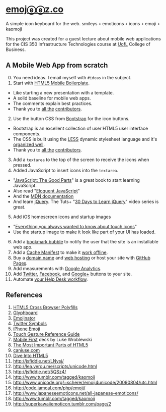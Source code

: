 # [emojⓔⓔz.co](http://emojeez.co)
A simple icon keyboard for the web. smileys ◦ emoticons ◦ icons ◦ emoji ◦ kaomoji

This project was created for a guest lecture about mobile web applications for the CIS 350 Infrastructure Technologies course at [UofL](http://business.louisville.edu/) College of Business.

## A Mobile Web App from scratch
0. You need ideas. I email myself with `#ideas` in the subject.
1. Start with [HTML5 Mobile Boilerplate](http://html5boilerplate.com/mobile).
  * Like starting a new presentation with a template.
  * A solid baseline for mobile web apps.
  * The comments explain best practices.
  * Thank you to [all the](https://github.com/h5bp/mobile-boilerplate/contributors) [contributors](https://github.com/h5bp/mobile-boilerplate/graphs/impact).
2. Use the button CSS from [Bootstrap](http://twitter.github.com/bootstrap/) for the icon buttons.
  * Bootstrap is an excellent collection of user HTML5 user interface components.
  * The CSS is built using the [LESS](http://lesscss.org/) dynamic stylesheet language and it's [organized well](https://github.com/twitter/bootstrap/blob/master/less/buttons.less).
  * Thank you to [all the](https://github.com/twitter/bootstrap/contributors) [contributors](https://github.com/twitter/bootstrap/graphs/impact).
3. Add a `textarea` to the top of the screen to receive the icons when pressed.
4. Added JavaScript to insert icons into the `textarea`.
  * "[JavaScript: The Good Parts](http://www.amazon.com/JavaScript-Good-Parts-Douglas-Crockford/dp/0596517742)" is a great book to start learning JavaScript.
  * Also read "[Eloquent JavaScript](http://eloquentjavascript.net/)"
  * And the [MDN documentation](https://developer.mozilla.org/en/JavaScript)
  * And learn [jQuery](http://jquery.com). The Tuts+ "[30 Days to Learn jQuery](http://tutsplus.com/course/30-days-to-learn-jquery/)" video series is great.
5. Add iOS homescreen icons and startup images
  * "[Everything you always wanted to know about touch icons](http://mathiasbynens.be/notes/touch-icons)"
  * Use the startup image to make it look like part of your UI has loaded.
6. Add a [bookmark bubble](http://code.google.com/p/mobile-bookmark-bubble/) to notify the user that the site is an installable web app.
7. Add a [Cache Manifest](http://www.html5rocks.com/en/tutorials/appcache/beginner/) to make it [work offline](http://diveintohtml5.info/offline.html).
8. Buy a [domain name](http://lifehacker.com/5683682/five-best-domain-name-registrars) and [web hosting](http://webmasters.stackexchange.com/questions/20838/how-to-find-web-hosting-that-meets-my-requirements) or host your site with [GitHub Pages](http://pages.github.com/).
9. Add measurements with [Google Analytics](https://www.google.com/analytics/).
10. Add [Twitter](https://twitter.com/about/resources/buttons), [Facebook](http://developers.facebook.com/docs/reference/plugins/like/), and [Google+](http://www.google.com/webmasters/+1/button/) buttons to your site.
11. Automate [your Help Desk workflow](https://developers.google.com/apps-script/articles/helpdesk_tutorial).

## References
1. [HTML5 Cross Browser Polyfills](https://github.com/Modernizr/Modernizr/wiki/HTML5-Cross-Browser-Polyfills)
2. [Glyphboard](http://mrgan.com/gb/)
3. [Emojinator](http://www.apple.com/webapps/utilities/emojinator.html)
4. [Twitter Symbols](http://twsym.com/)
5. [iPhone Emoji](http://barrow.io/posts/iphone-emoji/)
6. [Touch Gesture Reference Guide](http://www.lukew.com/ff/entry.asp?1071)
7. [Mobile First](http://static.lukew.com/MobileFirst_LukeW.pdf) deck by Luke Wroblewski
7. [The Most Important Parts of HTML5](http://blog.n01se.net/?p=375)
8. [caniuse.com](http://caniuse.com/)
9. [Dive Into HTML5](http://diveintohtml5.info/)
10. <http://jsfiddle.net/LNysj/>
11. <http://lea.verou.me/scripts/unicode.html>
12. <http://jsfiddle.net/5QSz4/>
13. <http://www.tumblr.com/tagged/kaomoji>
14. <http://www.unicode.org/~scherer/emoji4unicode/20090804/utc.html>
15. <http://code.iamcal.com/php/emoji/>
16. <http://www.japaneseemoticons.net/all-japanese-emoticons/>
17. <http://www.tumblr.com/tagged/kaomoji>
18. <http://superkawaiiemoticon.tumblr.com/page/2>
